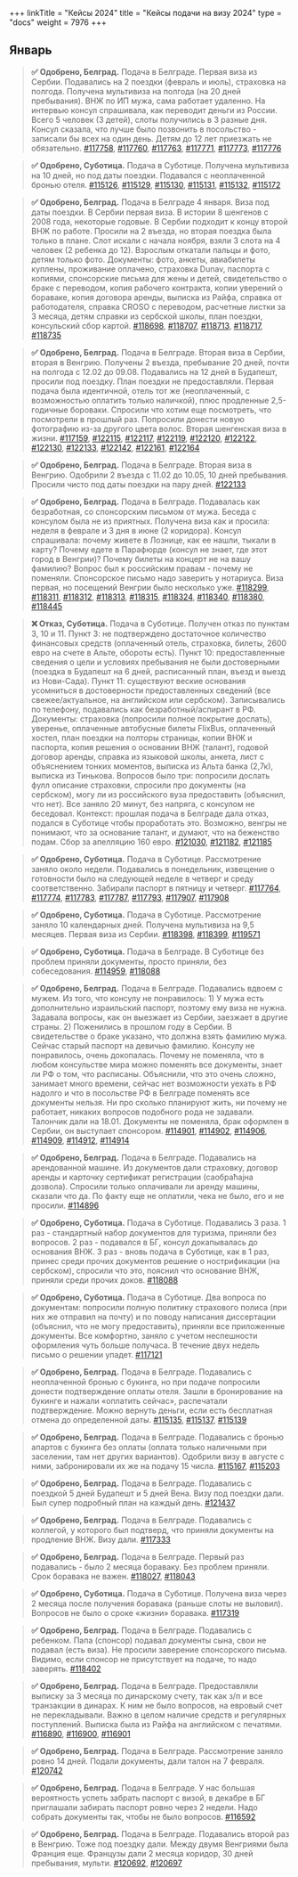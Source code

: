 +++
linkTitle = "Кейсы 2024"
title = "Кейсы подачи на визу 2024"
type = "docs"
weight = 7976
+++


## Январь


> **✅ Одобрено, Белград.** Подача в Белграде. Первая виза из Сербии. Подавались на 2 поездки (февраль и июль), страховка на полгода. Получена мультивиза на полгода (на 20 дней пребывания). ВНЖ по ИП мужа, сама работает удаленно. На интервью консул спрашивала, как переводит деньги из России. Всего 5 человек (3 детей), слоты получились в 3 разные дня. Консул сказала, что лучше было позвонить в посольство - записали бы всех на один день. Детям до 12 лет приезжать не обязательно.
> [#117758](https://t.me/c/1608823685/14535/117758), [#117760](https://t.me/c/1608823685/14535/117760), [#117763](https://t.me/c/1608823685/14535/117763), [#117771](https://t.me/c/1608823685/14535/117771), [#117773](https://t.me/c/1608823685/14535/117773), [#117776](https://t.me/c/1608823685/14535/117776)


> **✅ Одобрено, Суботица.** Подача в Суботице. Получена мультивиза на 10 дней, но под даты поездки. Подавался с неоплаченной бронью отеля.
> [#115126](https://t.me/c/1608823685/14535/115126), [#115129](https://t.me/c/1608823685/14535/115129), [#115130](https://t.me/c/1608823685/14535/115130), [#115131](https://t.me/c/1608823685/14535/115131), [#115132](https://t.me/c/1608823685/14535/115132), [#115172](https://t.me/c/1608823685/14535/115172)


> **✅ Одобрено, Белград.** Подача в Белграде 4 января. Виза под даты поездки. В Сербии первая виза. В истории 8 шенгенов с 2008 года, некоторые годовые. В Сербии подходит к концу второй ВНЖ по работе. Просили на 2 въезда, но вторая поездка была только в плане. Слот искали с начала ноября, взяли 3 слота на 4 человек (2 ребенка до 12). Взрослым откатали пальцы и фото, детям только фото. Документы: фото, анкеты, авиабилеты куплены, проживание оплачено, страховка Dunav, паспорта с копиями, спонсорские письма для жены и детей, свидетельство о браке с переводом, копия рабочего контракта, копии уверений о бораваке, копия договора аренды, выписка из Райфа, справка от работодателя, справка CROSO с переводом, расчетные листки за 3 месяца, детям справки из сербской школы, план поездки, консульский сбор картой.
> [#118698](https://t.me/c/1608823685/14535/118698), [#118707](https://t.me/c/1608823685/14535/118707), [#118713](https://t.me/c/1608823685/14535/118713), [#118717](https://t.me/c/1608823685/14535/118717), [#118735](https://t.me/c/1608823685/14535/118735)


> **✅ Одобрено, Белград.** Подача в Белграде. Вторая виза в Сербии, вторая в Венгрию. Получены 2 въезда, пребывание 20 дней, почти на полгода с 12.02 до 09.08. Подавались на 12 дней в Будапешт, просили под поездку. План поездки не предоставляли. Первая подача была идентичной, отель тот же (неоплаченный, с возможностью оплатить только наличкой), плюс продленные 2,5-годичные бороваки. Спросили что хотим еще посмотреть, что посмотрели в прошлый раз. Попросили донести новую фотографию из-за другого цвета волос. Вторая шенгенская виза в жизни.
> [#117159](https://t.me/c/1608823685/14535/117159), [#122115](https://t.me/c/1608823685/14535/122115), [#122117](https://t.me/c/1608823685/14535/122117), [#122119](https://t.me/c/1608823685/14535/122119), [#122120](https://t.me/c/1608823685/14535/122120), [#122122](https://t.me/c/1608823685/14535/122122), [#122130](https://t.me/c/1608823685/14535/122130), [#122133](https://t.me/c/1608823685/14535/122133), [#122142](https://t.me/c/1608823685/14535/122142), [#122161](https://t.me/c/1608823685/14535/122161), [#122164](https://t.me/c/1608823685/14535/122164)


> **✅ Одобрено, Белград.** Подача в Белграде. Вторая виза в Венгрию. Одобрили 2 въезда с 11.02 до 10.05, 10 дней пребывания. Просили чисто под даты поездки на пару дней.
> [#122133](https://t.me/c/1608823685/14535/122133)


> **✅ Одобрено, Белград.** Подача в Белграде. Подавалась как безработная, со спонсорским письмом от мужа. Беседа с консулом была не из приятных. Получена виза как и просила: неделя в феврале и 3 дня в июне (2 коридора). Консул спрашивала: почему живете в Лознице, как ее нашли, тыкали в карту? Почему едете в Парафюрде (консул не знает, где этот город в Венгрии)? Почему билеты на концерт не на вашу фамилию? Вопрос был к российским правам - почему не поменяли. Спонсорское письмо надо заверить у нотариуса. Виза первая, но посещений Венгрии было несколько уже.
> [#118299](https://t.me/c/1608823685/14535/118299), [#118311](https://t.me/c/1608823685/14535/118311), [#118312](https://t.me/c/1608823685/14535/118312), [#118313](https://t.me/c/1608823685/14535/118313), [#118315](https://t.me/c/1608823685/14535/118315), [#118324](https://t.me/c/1608823685/14535/118324), [#118340](https://t.me/c/1608823685/14535/118340), [#118380](https://t.me/c/1608823685/14535/118380), [#118445](https://t.me/c/1608823685/14535/118445)


> **❌ Отказ, Суботица.** Подача в Суботице. Получен отказ по пунктам 3, 10 и 11. Пункт 3: не подтверждено достаточное количество финансовых средств (оплаченный отель, страховка, билеты, 2600 евро на счете в Альте, обороты есть). Пункт 10: предоставленные сведения о цели и условиях пребывания не были достоверными (поездка в Будапешт на 6 дней, расписанный план, въезд и выезд из Нови-Сада). Пункт 11: существуют веские основания усомниться в достоверности предоставленных сведений (все свежее/актуальное, на английском или сербском). Записывались по телефону, подавались как безработный/аспирант в РФ. Документы: страховка (попросили полное покрытие дослать), уверенье, оплаченные автобусные билеты FlixBus, оплаченный хостел, план поездки на полторы страницы, копии ВНЖ и паспорта, копия решения о основании ВНЖ (талант), годовой договор аренды, справка из языковой школы, анкета, лист с объяснением тонких моментов, выписка из Альта банка (2,7к), выписка из Тинькова. Вопросов было три: попросили дослать фулл описание страховки, спросили про документы (на сербском), могу ли из российского вуза предоставить (объяснил, что нет). Все заняло 20 минут, без напряга, с консулом не беседовал. Контекст: прошлая подача в Белграде дала отказ, подался в Суботице чтобы проработать это. Возможно, венгры не понимают, что за основание талант, и думают, что на беженство подам. Сбор за апелляцию 160 евро.
> [#121030](https://t.me/c/1608823685/14535/121030), [#121182](https://t.me/c/1608823685/14535/121182), [#121185](https://t.me/c/1608823685/14535/121185)


> **✅ Одобрено, Суботица.** Подача в Суботице. Рассмотрение заняло около недели. Подавались в понедельник, извещение о готовности было на следующей неделе в четверг и среду соответственно. Забирали паспорт в пятницу и четверг.
> [#117764](https://t.me/c/1608823685/14535/117764), [#117774](https://t.me/c/1608823685/14535/117774), [#117783](https://t.me/c/1608823685/14535/117783), [#117787](https://t.me/c/1608823685/14535/117787), [#117793](https://t.me/c/1608823685/14535/117793), [#117907](https://t.me/c/1608823685/14535/117907), [#117908](https://t.me/c/1608823685/14535/117908)


> **✅ Одобрено, Суботица.** Подача в Суботице. Рассмотрение заняло 10 календарных дней. Получена мультивиза на 9,5 месяцев. Первая виза из Сербии.
> [#118398](https://t.me/c/1608823685/14535/118398), [#118399](https://t.me/c/1608823685/14535/118399), [#119571](https://t.me/c/1608823685/14535/119571)


> **✅ Одобрено, Суботица.** Подача в Белграде. В Суботице без проблем приняли документы, просто приняли, без собеседования.
> [#114959](https://t.me/c/1608823685/14535/114959), [#118088](https://t.me/c/1608823685/14535/118088)


> **✅ Одобрено, Белград.** Подача в Белграде. Подавались вдвоем с мужем. Из того, что консулу не понравилось: 1) У мужа есть дополнительно израильский паспорт, поэтому ему виза не нужна. Задавала вопросы, как он выезжает из Сербии, заезжает в другие страны. 2) Поженились в прошлом году в Сербии. В свидетельстве о браке указано, что должна взять фамилию мужа. Сейчас старый паспорт на девичью фамилию. Консулу не понравилось, очень докопалась. Почему не поменяла, что в любом консульстве мира можно поменять все документы, знает ли РФ о том, что расписаны. Объяснили, что это очень сложно, занимает много времени, сейчас нет возможности уехать в РФ надолго и что в посольстве РФ в Белграде поменять все документы нельзя. Ни про сколько планируют жить, ни почему не работает, никаких вопросов подобного рода не задавали. Талончик дали на 18.01. Документы не поменяла, брак оформлен в Сербии, он выступает спонсором.
> [#114901](https://t.me/c/1608823685/14535/114901), [#114902](https://t.me/c/1608823685/14535/114902), [#114906](https://t.me/c/1608823685/14535/114906), [#114909](https://t.me/c/1608823685/14535/114909), [#114912](https://t.me/c/1608823685/14535/114912), [#114914](https://t.me/c/1608823685/14535/114914)


> **✅ Одобрено, Белград.** Подача в Белграде. Подавались на арендованной машине. Из документов дали страховку, договор аренды и карточку сертификат регистрации (саобраћајна дозвола). Спросили только оплачивали ли аренду машины, сказали что да. По факту еще не оплатили, чека не было, его и не просили.
> [#114896](https://t.me/c/1608823685/14535/114896)


> **✅ Одобрено, Суботица.** Подача в Суботице. Подавались 3 раза. 1 раз - стандартный набор документов для туризма, приняли без вопросов. 2 раз - подавался в БГ, консул докапывалась до основания ВНЖ. 3 раз - вновь подача в Суботице, как в 1 раз, принес среди прочих документов решение о нострификации (на сербском), спросили что это, пояснил что основание ВНЖ, приняли среди прочих доков.
> [#118088](https://t.me/c/1608823685/14535/118088)


> **✅ Одобрено, Суботица.** Подача в Суботице. Два вопроса по документам: попросили полную политику страхового полиса (при них же отправил на почту) и по поводу написания диссертации (объяснил, что не могу предоставить), приняли все приложенные документы. Все комфортно, заняло с учетом неспешности оформления чуть больше получаса. В течение двух недель письмо о решении упадет.
> [#117121](https://t.me/c/1608823685/14535/117121)


> **✅ Одобрено, Белград.** Подача в Белграде. Подавались с неоплаченной бронью с букинга, но при подаче попросили донести подтверждение оплаты отеля. Зашли в бронирование на букинге и нажали «оплатить сейчас», распечатали подтверждение. Можно вернуть деньги, если есть бесплатная отмена до определенной даты.
> [#115135](https://t.me/c/1608823685/14535/115135), [#115137](https://t.me/c/1608823685/14535/115137), [#115139](https://t.me/c/1608823685/14535/115139)


> **✅ Одобрено, Белград.** Подача в Белграде. Подавались с бронью апартов с букинга без оплаты (оплата только наличными при заселении, там нет других вариантов). Одобрили визу в августе с ними, забронировали их же на подачу 15 числа.
> [#115167](https://t.me/c/1608823685/14535/115167), [#115203](https://t.me/c/1608823685/14535/115203)


> **✅ Одобрено, Белград.** Подача в Белграде. Подавались с поездкой 5 дней Будапешт и 5 дней Вена. Визу под поездки дали. Был супер подробный план на каждый день.
> [#121437](https://t.me/c/1608823685/14535/121437)


> **✅ Одобрено, Белград.** Подача в Белграде. Подавались с коллегой, у которого был подтверд, что приняли документы на продление ВНЖ. Визу дали.
> [#117333](https://t.me/c/1608823685/14535/117333)


> **✅ Одобрено, Белград.** Подача в Белграде. Первый раз подавались - было 2 месяца бораваку. Без проблем приняли. Срок боравака не важен.
> [#118027](https://t.me/c/1608823685/14535/118027), [#118043](https://t.me/c/1608823685/14535/118043)


> **✅ Одобрено, Суботица.** Подача в Суботице. Получена виза через 2 месяца после получения боравака (раньше слоты не выловил). Вопросов не было о сроке «жизни» боравака.
> [#117319](https://t.me/c/1608823685/14535/117319)


> **✅ Одобрено, Белград.** Подача в Белграде. Подавались с ребенком. Папа (спонсор) подавал документы сына, свои не подавал (есть виза). Не просили заверение спонсорского письма. Видимо, если спонсор не присутствует на подаче, то надо заверять.
> [#118402](https://t.me/c/1608823685/14535/118402)


> **✅ Одобрено, Белград.** Подача в Белграде. Предоставляли выписку за 3 месяца по динарскому счету, так как з/п и все транзакции в динарах. К ним не было вопросов, на евровый счет не перекладывали. Важно в целом наличие средств и регулярных поступлений. Выписка была из Райфа на английском с печатями.
> [#116890](https://t.me/c/1608823685/14535/116890), [#116900](https://t.me/c/1608823685/14535/116900), [#116901](https://t.me/c/1608823685/14535/116901)


> **✅ Одобрено, Белград.** Подача в Белграде. Рассмотрение заняло ровно 14 дней. Подали документы, дали талон на 7 февраля.
> [#120742](https://t.me/c/1608823685/14535/120742)


> **✅ Одобрено, Белград.** Подача в Белграде. У нас большая вероятность успеть забрать паспорт с визой, в декабре в БГ приглашали забирать паспорт ровно через 2 недели. Надо собрать документы так, чтобы не было вопросов.
> [#116592](https://t.me/c/1608823685/14535/116592)


> **✅ Одобрено, Белград.** Подача в Белграде. Подавались второй раз в Венгрию. Тоже под поездку дали. Между двумя Венгриями была Франция еще. Французы дали 2 месяца коридор, 30 дней пребывания, мульти.
> [#120692](https://t.me/c/1608823685/14535/120692), [#120697](https://t.me/c/1608823685/14535/120697)


